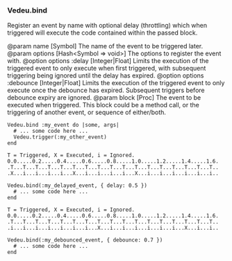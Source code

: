 ### Vedeu.bind

Register an event by name with optional delay (throttling)
which when triggered will execute the code contained within
the passed block.

@param name [Symbol] The name of the event to be triggered
  later.
@param options [Hash<Symbol => void>] The options to
  register the event with.
@option options :delay [Integer|Float] Limits the execution
  of the triggered event to only execute when first
  triggered, with subsequent triggering being ignored until
  the delay has expired.
@option options :debounce [Integer|Float] Limits the
  execution of the triggered event to only execute once the
  debounce has expired. Subsequent triggers before debounce
  expiry are ignored.
@param block [Proc] The event to be executed when triggered.
  This block could be a method call, or the triggering of
  another event, or sequence of either/both.

    Vedeu.bind :my_event do |some, args|
      # ... some code here ...
      Vedeu.trigger(:my_other_event)
    end

    T = Triggered, X = Executed, i = Ignored.
    0.0.....0.2.....0.4.....0.6.....0.8.....1.0.....1.2.....1.4.....1.6.
    .T...T...T...T...T...T...T...T...T...T...T...T...T...T...T...T...T..
    .X...i...i...i...i...X...i...i...i...i...X...i...i...i...i...i...i..

    Vedeu.bind(:my_delayed_event, { delay: 0.5 })
      # ... some code here ...
    end

    T = Triggered, X = Executed, i = Ignored.
    0.0.....0.2.....0.4.....0.6.....0.8.....1.0.....1.2.....1.4.....1.6.
    .T...T...T...T...T...T...T...T...T...T...T...T...T...T...T...T...T..
    .i...i...i...i...i...i...i...X...i...i...i...i...i...i...X...i...i..

    Vedeu.bind(:my_debounced_event, { debounce: 0.7 })
      # ... some code here ...
    end

